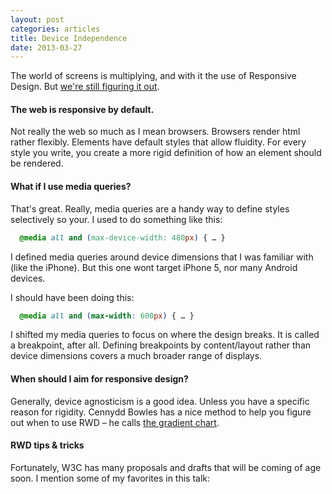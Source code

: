 ```yaml
---
layout: post
categories: articles
title: Device Independence
date: 2013-03-27
---
```


The world of screens is multiplying, and with it the use of Responsive Design. But [we're still figuring it out](http://alistapart.com/article/responsive-web-design).

#### The web is responsive by default.

Not really the web so much as I mean browsers. Browsers render html rather flexibly. Elements have default styles that allow fluidity. For every style you write, you create a more rigid definition of how an element should be rendered.


#### What if I use media queries?

That's great. Really, media queries are a handy way to define styles selectively so your. I used to do something like this:

~~~ css
  @media all and (max-device-width: 480px) { … }
~~~

I defined media queries around device dimensions that I was familiar with (like the iPhone). But this one wont target iPhone 5, nor many Android devices.

I should have been doing this:

~~~ css
  @media all and (max-width: 600px) { … }
~~~

I shifted my media queries to focus on where the design breaks. It is called a breakpoint, after all. Defining breakpoints by content/layout rather than device dimensions covers a much broader range of displays.


#### When should I aim for responsive design?

Generally, device agnosticism is a good idea. Unless you have a specific reason for rigidity. Cennydd Bowles has a nice method to help you figure out when to use RWD – he calls [the gradient chart](http://cennydd.co.uk/2013/the-gradient-chart).


#### RWD tips & tricks

Fortunately, W3C has many proposals and drafts that will be coming of age soon. I mention some of my favorites in this talk:

<script async class="speakerdeck-embed" data-id="5e815a0064530130f08a12313d04fda1" data-ratio="1.33333333333333" src="//speakerdeck.com/assets/embed.js"></script>
